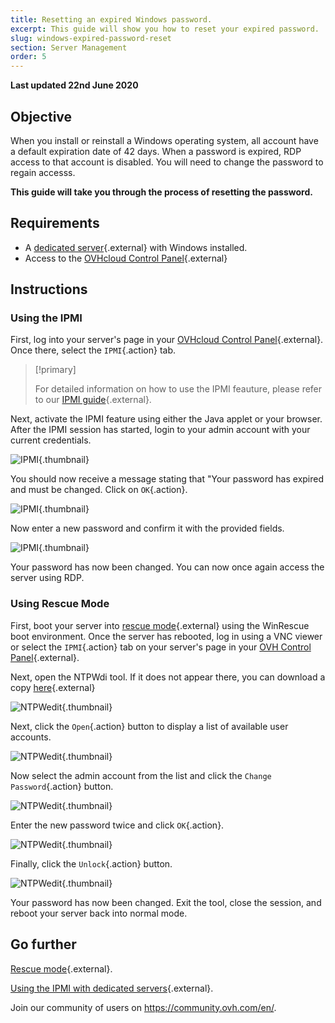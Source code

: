 ```yaml
---
title: Resetting an expired Windows password.
excerpt: This guide will show you how to reset your expired password.
slug: windows-expired-password-reset
section: Server Management
order: 5
---
```


**Last updated 22nd June 2020**

## Objective

When you install or reinstall a Windows operating system, all account have a default expiration date of 42 days. When a password is expired, RDP access to that account is disabled. You will need to change the password to regain accesss.

**This guide will take you through the process of resetting the password.**

## Requirements

- A [dedicated server](https://www.ovh.com/ca/en/dedicated-servers/){.external} with Windows installed.
- Access to the [OVHcloud Control Panel](https://ca.ovh.com/auth/?action=gotomanager){.external}

## Instructions

### Using the IPMI

First, log into your server's page in your [OVHcloud Control Panel](https://ca.ovh.com/auth/?action=gotomanager){.external}. Once there, select the `IPMI`{.action} tab.

> [!primary]
>
> For detailed information on how to use the IPMI feauture, please refer to our [IPMI guide](https://docs.ovh.com/ca/en/dedicated/use-ipmi-dedicated-servers/){.external}.
>

Next, activate the IPMI feature using either the Java applet or your browser. After the IPMI session has started, login to your admin account with your current credentials.

![IPMI](images/ipmi.png){.thumbnail}

You should now receive a message stating that "Your password has expired and must be changed. Click on `OK`{.action}.

![IPMI](images/expiredpassword.png){.thumbnail}

Now enter a new password and confirm it with the provided fields.

![IPMI](images/changepassword.png){.thumbnail}

Your password has now been changed. You can now once again access the server using RDP.

### Using Rescue Mode

First, boot your server into [rescue mode](https://docs.ovh.com/ca/en/dedicated/rescue-mode/){.external} using the WinRescue boot environment. Once the server has rebooted, log in using a VNC viewer or select the `IPMI`{.action} tab on your server's page in your [OVH Control Panel](https://ca.ovh.com/auth/?action=gotomanager){.external}. 

Next, open the NTPWdi tool. If it does not appear there, you can download a copy [here](http://cdslow.org.ru/files/ntpwedit/ntpwed07.zip){.external}

![NTPWedit](images/ntpwedit-1.png){.thumbnail}

Next, click the `Open`{.action} button to display a list of available user accounts.

![NTPWedit](images/ntpwedit-2.png){.thumbnail}

Now select the admin account from the list and click the `Change Password`{.action} button.

![NTPWedit](images/ntpwedit-3.png){.thumbnail}

Enter the new password twice and click `OK`{.action}.

![NTPWedit](images/ntpwedit-4.png){.thumbnail}

Finally, click the `Unlock`{.action} button.

![NTPWedit](images/ntpwedit-5.png){.thumbnail}

Your password has now been changed. Exit the tool, close the session, and reboot your server back into normal mode.

## Go further

[Rescue mode](https://docs.ovh.com/ca/en/dedicated/rescue-mode/){.external}.

[Using the IPMI with dedicated servers](https://docs.ovh.com/ca/en/dedicated/use-ipmi-dedicated-servers/){.external}.

Join our community of users on <https://community.ovh.com/en/>.
